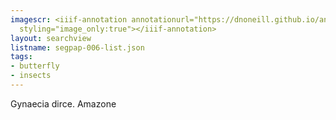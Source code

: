 ```yaml
---
imagescr: <iiif-annotation annotationurl="https://dnoneill.github.io/annotate/annotations/segpap-006-001.json"
  styling="image_only:true"></iiif-annotation>
layout: searchview
listname: segpap-006-list.json
tags:
- butterfly
- insects
---
```

Gynaecia dirce. Amazone